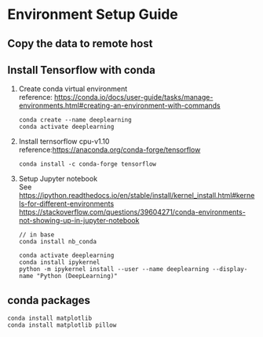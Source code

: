 # Environment Setup Guide

## Copy the data to remote host


## Install Tensorflow with conda
1. Create conda virtual environment  
   reference: https://conda.io/docs/user-guide/tasks/manage-environments.html#creating-an-environment-with-commands

   ```
   conda create --name deeplearning
   conda activate deeplearning
   ```

2. Install ternsorflow cpu-v1.10  
   reference:https://anaconda.org/conda-forge/tensorflow
   ```
   conda install -c conda-forge tensorflow
   ```
3. Setup Jupyter notebook  
   See https://ipython.readthedocs.io/en/stable/install/kernel_install.html#kernels-for-different-environments   
   https://stackoverflow.com/questions/39604271/conda-environments-not-showing-up-in-jupyter-notebook
   ```
   // in base
   conda install nb_conda

   conda activate deeplearning
   conda install ipykernel
   python -m ipykernel install --user --name deeplearning --display-name "Python (DeepLearning)"
   ```

## conda packages
```
conda install matplotlib
conda install matplotlib pillow
```
